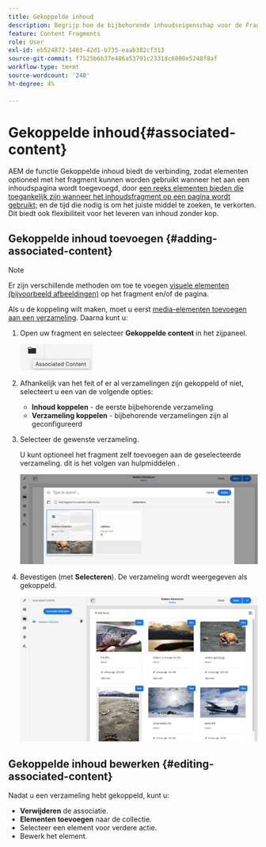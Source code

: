 ```yaml
---
title: Gekoppelde inhoud
description: Begrijp hoe de bijbehorende inhoudseigenschap voor de Fragmenten van de Inhoud de verbinding voor activa (naar keuze) verstrekt die met het fragment moeten worden gebruikt, toevoegend extra flexibiliteit aan zowel pagina creatie als hoofdloze inhoudslevering.
feature: Content Fragments
role: User
exl-id: eb524872-1403-42d1-b735-eaab382cf313
source-git-commit: f7525b6b37e486a53791c2331dc6000e5248f8af
workflow-type: tm+mt
source-wordcount: '240'
ht-degree: 4%

---
```


# Gekoppelde inhoud{#associated-content}

AEM de functie Gekoppelde inhoud biedt de verbinding, zodat elementen optioneel met het fragment kunnen worden gebruikt wanneer het aan een inhoudspagina wordt toegevoegd, door [een reeks elementen bieden die toegankelijk zijn wanneer het inhoudsfragment op een pagina wordt gebruikt;](/help/sites-cloud/authoring/fundamentals/content-fragments.md#using-associated-content) en de tijd die nodig is om het juiste middel te zoeken, te verkorten. Dit biedt ook flexibiliteit voor het leveren van inhoud zonder kop.

## Gekoppelde inhoud toevoegen {#adding-associated-content}

>[!NOTE]
>
>Er zijn verschillende methoden om toe te voegen [visuele elementen (bijvoorbeeld afbeeldingen)](/help/sites-cloud/administering/content-fragments/content-fragments.md#fragments-with-visual-assets) op het fragment en/of de pagina.

Als u de koppeling wilt maken, moet u eerst [media-elementen toevoegen aan een verzameling](/help/assets/manage-collections.md). Daarna kunt u:

1. Open uw fragment en selecteer **Gekoppelde content** in het zijpaneel.

   ![Gekoppelde inhoud](assets/cfm-assoc-content-01.png)

1. Afhankelijk van het feit of er al verzamelingen zijn gekoppeld of niet, selecteert u een van de volgende opties:

   * **Inhoud koppelen** - de eerste bijbehorende verzameling
   * **Verzameling koppelen** - bijbehorende verzamelingen zijn al geconfigureerd

1. Selecteer de gewenste verzameling.

   U kunt optioneel het fragment zelf toevoegen aan de geselecteerde verzameling. dit is het volgen van hulpmiddelen .

   ![Verzameling selecteren](assets/cfm-assoc-content-02.png)

1. Bevestigen (met **Selecteren**). De verzameling wordt weergegeven als gekoppeld.

   ![cfm-6420-05](assets/cfm-assoc-content-03.png)

## Gekoppelde inhoud bewerken {#editing-associated-content}

Nadat u een verzameling hebt gekoppeld, kunt u:

* **Verwijderen** de associatie.
* **Elementen toevoegen** naar de collectie.
* Selecteer een element voor verdere actie.
* Bewerk het element.
